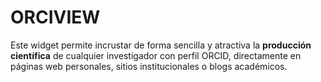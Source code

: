 # ORCIVIEW
Este widget permite incrustar de forma sencilla y atractiva la **producción científica** de cualquier investigador con perfil ORCID, directamente en páginas web personales, sitios institucionales o blogs académicos.
